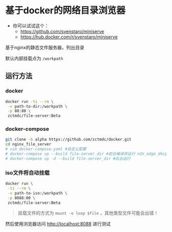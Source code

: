 # 基于docker的网络目录浏览器
- 你可以试试这个：
  -   https://github.com/svenstaro/miniserve 
  -   https://hub.docker.com/r/svenstaro/miniserve

基于nginx的静态文件服务器，列出目录

默认内部挂载点为 `/workpath`


## 运行方法

### docker

```bash
docker run -ti --rm \
 -v path-to-dir:/workpath \
 -p 80:80 \
 zctmdc/file-server:Beta
```

### docker-compose

```bash
git clone -b alpha https://github.com/zctmdc/docker.git
cd nginx_file_server
# vim docker-compose.yaml #自定义配置
# docker-compose up --build file-server_dir #前台编译并运行 n2n_edge_dhcp
# docker-compose up -d --build file-server_dir #后台运行
```


### iso文件将自动挂载

```bash
docker run \
 -ti --rm \
 -v path-to-iso:/workpath \
 -p 8088:80 \
 zctmdc/file-server:Beta
```

> 挂载文件的方式为 `mount -o loop $file` ，其他类型文件可能会出错！

然后使用浏览器访问 [http://localhost:8088](http://localhost:8088?_blank) 进行测试
